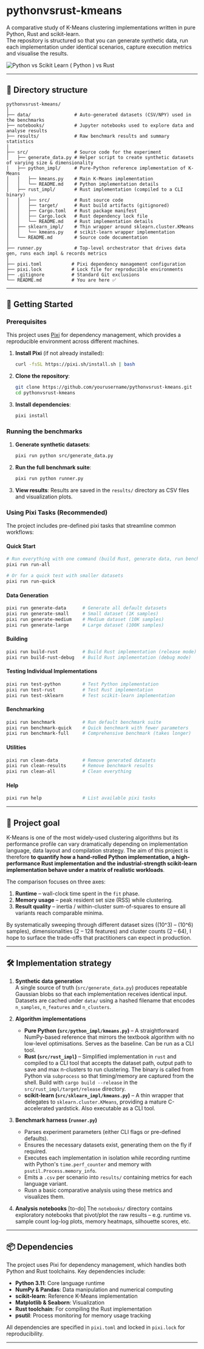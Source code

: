 # pythonvsrust-kmeans

A comparative study of K-Means clustering implementations written in pure Python, Rust and scikit-learn.  
The repository is structured so that you can generate synthetic data, run each implementation under identical scenarios, capture execution metrics and visualise the results.


![Python vs Scikit Learn ( Python ) vs Rust](./results/benchmark_plots_20250608_153102.png "Title")

---

## 📁 Directory structure

```
pythonvsrust-kmeans/
│
├── data/                # Auto-generated datasets (CSV/NPY) used in the benchmarks
├── notebooks/           # Jupyter notebooks used to explore data and analyse results
├── results/             # Raw benchmark results and summary statistics
│
├── src/                 # Source code for the experiment
│   ├── generate_data.py # Helper script to create synthetic datasets of varying size & dimensionality
│   ├── python_impl/     # Pure-Python reference implementation of K-Means
│   │   ├── kmeans.py    # Main K-Means implementation
│   │   └── README.md    # Python implementation details
│   ├── rust_impl/       # Rust implementation (compiled to a CLI binary)
│   │   ├── src/         # Rust source code
│   │   ├── target/      # Rust build artifacts (gitignored)
│   │   ├── Cargo.toml   # Rust package manifest
│   │   ├── Cargo.lock   # Rust dependency lock file
│   │   └── README.md    # Rust implementation details
│   ├── sklearn_impl/    # Thin wrapper around sklearn.cluster.KMeans
│   │   └── kmeans.py    # scikit-learn wrapper implementation
│   └── README.md        # Source code documentation
│
├── runner.py            # Top-level orchestrator that drives data gen, runs each impl & records metrics
│
├── pixi.toml           # Pixi dependency management configuration
├── pixi.lock           # Lock file for reproducible environments
├── .gitignore          # Standard Git exclusions
└── README.md           # You are here ✅
```

---

## 🚀 Getting Started

### Prerequisites

This project uses [Pixi](https://pixi.sh/) for dependency management, which provides a reproducible environment across different machines.

1. **Install Pixi** (if not already installed):
   ```bash
   curl -fsSL https://pixi.sh/install.sh | bash
   ```

2. **Clone the repository**:
   ```bash
   git clone https://github.com/yourusername/pythonvsrust-kmeans.git
   cd pythonvsrust-kmeans
   ```

3. **Install dependencies**:
   ```bash
   pixi install
   ```

### Running the benchmarks

1. **Generate synthetic datasets**:
   ```bash
   pixi run python src/generate_data.py
   ```

2. **Run the full benchmark suite**:
   ```bash
   pixi run python runner.py
   ```

3. **View results**:
   Results are saved in the `results/` directory as CSV files and visualization plots.

### Using Pixi Tasks (Recommended)

The project includes pre-defined pixi tasks that streamline common workflows:

#### Quick Start
```bash
# Run everything with one command (build Rust, generate data, run benchmarks)
pixi run run-all

# Or for a quick test with smaller datasets
pixi run run-quick
```

#### Data Generation
```bash
pixi run generate-data      # Generate all default datasets
pixi run generate-small     # Small dataset (1K samples)
pixi run generate-medium    # Medium dataset (10K samples)
pixi run generate-large     # Large dataset (100K samples)
```

#### Building
```bash
pixi run build-rust         # Build Rust implementation (release mode)
pixi run build-rust-debug   # Build Rust implementation (debug mode)
```

#### Testing Individual Implementations
```bash
pixi run test-python        # Test Python implementation
pixi run test-rust          # Test Rust implementation
pixi run test-sklearn       # Test scikit-learn implementation
```

#### Benchmarking
```bash
pixi run benchmark          # Run default benchmark suite
pixi run benchmark-quick    # Quick benchmark with fewer parameters
pixi run benchmark-full     # Comprehensive benchmark (takes longer)
```

#### Utilities
```bash
pixi run clean-data         # Remove generated datasets
pixi run clean-results      # Remove benchmark results
pixi run clean-all          # Clean everything
```

#### Help
```bash
pixi run help               # List available pixi tasks
```

---

## 🎯 Project goal

K-Means is one of the most widely-used clustering algorithms but its performance profile can vary dramatically depending on implementation language, data layout and compilation strategy.  The aim of this project is therefore **to quantify how a hand-rolled Python implementation, a high-performance Rust implementation and the industrial-strength scikit-learn implementation behave under a matrix of realistic workloads**.

The comparison focuses on three axes:

1. **Runtime** – wall-clock time spent in the `fit` phase.
2. **Memory usage** – peak resident set size (RSS) while clustering.
3. **Result quality** – inertia / within-cluster sum-of-squares to ensure all variants reach comparable minima.

By systematically sweeping through different dataset sizes (\(10^3\) – \(10^6\) samples), dimensionalities (2 – 128 features) and cluster counts (2 – 64), I hope to surface the trade-offs that practitioners can expect in production.

---

## 🛠️ Implementation strategy

1. **Synthetic data generation**  
   A single source of truth (`src/generate_data.py`) produces repeatable Gaussian blobs so that each implementation receives identical input.  Datasets are cached under `data/` using a hashed filename that encodes `n_samples`, `n_features` and `n_clusters`.

2. **Algorithm implementations**
   * **Pure Python (`src/python_impl/kmeans.py`)** – A straightforward NumPy-based reference that mirrors the textbook algorithm with no low-level optimisations. Serves as the baseline. Can be run as a CLI tool.
   * **Rust (`src/rust_impl`)** – Simplified implementation in `rust` and compiled to a CLI tool that accepts the dataset path, output path to save and max n-clusters to run clustering. The binary is called from Python via `subprocess` so that timing/memory are captured from the shell. Build with `cargo build --release` in the `src/rust_impl/target/release` directory.
   * **scikit-learn (`src/sklearn_impl/kmeans.py`)** – A thin wrapper that delegates to `sklearn.cluster.KMeans`, providing a mature C-accelerated yardstick. Also executable as a CLI tool.

3. **Benchmark harness (`runner.py`)**
   * Parses experiment parameters (either CLI flags or pre-defined defaults).
   * Ensures the necessary datasets exist, generating them on the fly if required.
   * Executes each implementation in isolation while recording runtime with Python's `time.perf_counter` and memory with `psutil.Process.memory_info`.
   * Emits a `.csv` per scenario into `results/` containing metrics for each language variant.
   * Rusn a basic comparative analysis using these metrics and visualizes them.

4. **Analysis notebooks** [to-do] 
   The `notebooks/` directory contains exploratory notebooks that pivot/plot the raw results – e.g. runtime vs. sample count log-log plots, memory heatmaps, silhouette scores, etc.

---

## 📦 Dependencies

The project uses Pixi for dependency management, which handles both Python and Rust toolchains. Key dependencies include:

- **Python 3.11**: Core language runtime
- **NumPy & Pandas**: Data manipulation and numerical computing
- **scikit-learn**: Reference K-Means implementation
- **Matplotlib & Seaborn**: Visualization
- **Rust toolchain**: For compiling the Rust implementation
- **psutil**: Process monitoring for memory usage tracking

All dependencies are specified in `pixi.toml` and locked in `pixi.lock` for reproducibility.

---